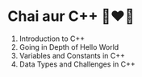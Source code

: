 # Chai aur C++ 🚀❤️‍🔥

1. Introduction to C++
2. Going in Depth of Hello World
3. Variables and Constants in C++
4. Data Types and Challenges in C++

